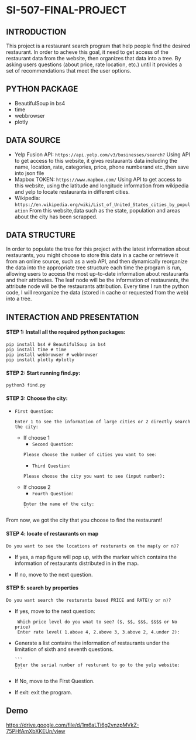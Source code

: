 # SI-507-FINAL-PROJECT


## INTRODUCTION
This project is a restaurant search program that help people find the desired restaurant. In order to acheve this goal, it need to get access of the restaurant data from the website, then organizes that data into a tree. By asking users questions (about price, rate location, etc.) until it provides a set of recommendations that meet the user options.


## PYTHON PACKAGE
- BeautifulSoup in bs4 
- time
- webbrowser
- plotly

## DATA SOURCE
- Yelp Fusion API: `https://api.yelp.com/v3/businesses/search?`
Using API to get access to this website, it gives restaurants data including the name, location, rate, categories, price, phone numberand etc.,then save into json file
- Mapbox TOKEN: `https://www.mapbox.com/`
Using API to get access to this website, using the latitude and longitude information from wikipedia and yelp to locate restaurants in different cities.
- Wikipedia: `https://en.wikipedia.org/wiki/List_of_United_States_cities_by_population`
From this website,data such as the state, population and areas about the city has been scrapped.


## DATA STRUCTURE
In order to populate the tree for this project with the latest information about restaurants, you might choose to store this data in a cache or retrieve it from an online source, such as a web API, and then dynamically reorganize the data into the appropriate tree structure each time the program is run, allowing users to access the most up-to-date information about restaurants and their attributes. The leaf node will be the information of restaurants, the attribute node will be the restaurants attribution. Every time I run the python code, I will reorganize the data (stored in cache or requested from the web) into a tree.


## INTERACTION AND PRESENTATION

#### STEP 1: Install all the required python packages:
```
pip install bs4 # BeautifulSoup in bs4 
pip install time # time
pip install webbrowser # webbrowser
pip install plotly #plotly
```

#### STEP 2: Start running find.py:
```
python3 find.py
```

#### STEP 3: Choose the city:
- `First Question`:
    ```
    Enter 1 to see the information of large cities or 2 directly search the city:
    ```
    - If choose 1
        - `Second Question`: 
        ```
        Please choose the number of cities you want to see:
        ```
        - `Third Question`: 
        ```
        Please choose the city you want to see (input number):
        ```
    - If choose 2
        - `Fourth Question`: 
        ```
        Enter the name of the city:
        ``
 From now, we got the city that you choose to find the restaurant!
 
 #### STEP 4: locate of restaurants on map
```
Do you want to see the locations of resturants on the map(y or n)?
```
- If yes, a map figure will pop up, with the marker which contains the information of restaurants distributed in in the map.

- If no, move to the next question.
            
 #### STEP 5: search by properties            
 ```
 Do you want search the resturants based PRICE and RATE(y or n)?
 ```
- If yes, move to the next question:
  ```
   Which price level do you wnat to see? ($, $$, $$$, $$$$ or No price) 
   Enter rate level( 1.above 4, 2.above 3, 3.above 2, 4.under 2):
   ```

- Generate a list contains the information of restaurants under the limitation of sixth and seventh questions.

      ```
      Enter the serial number of resturant to go to the yelp website:
      ```
  
- If No, move to the First Question.

- If exit: exit the program.
    
 ## Demo
https://drive.google.com/file/d/1m6aLTi6g2vnzpMVkZ-75PHfAmXbXKEUn/view
